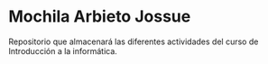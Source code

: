 # Mochila Arbieto Jossue
Repositorio que almacenará las diferentes actividades del curso de Introducción a la informática.
